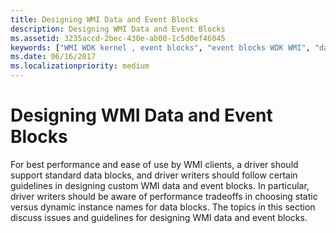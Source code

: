 ```yaml
---
title: Designing WMI Data and Event Blocks
description: Designing WMI Data and Event Blocks
ms.assetid: 3235accd-2bec-430e-ab00-1c5d0ef46045
keywords: ["WMI WDK kernel , event blocks", "event blocks WDK WMI", "data blocks WDK WMI", "WMI WDK kernel , data blocks", "blocks WDK WMI"]
ms.date: 06/16/2017
ms.localizationpriority: medium
---
```


# Designing WMI Data and Event Blocks





For best performance and ease of use by WMI clients, a driver should support standard data blocks, and driver writers should follow certain guidelines in designing custom WMI data and event blocks. In particular, driver writers should be aware of performance tradeoffs in choosing static versus dynamic instance names for data blocks. The topics in this section discuss issues and guidelines for designing WMI data and event blocks.

 

 




